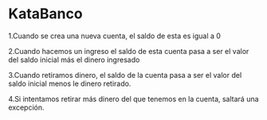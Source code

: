 # KataBanco
1.Cuando se crea una nueva cuenta, el saldo de esta es igual a 0

2.Cuando hacemos un ingreso el saldo de esta cuenta pasa a ser 
el valor del saldo inicial más el dinero ingresado

3.Cuando retiramos dinero, el saldo de la cuenta pasa a ser
el valor del saldo inicial menos le dinero retirado.

4.Si intentamos retirar más dinero del que tenemos en la cuenta, 
saltará una excepción.
